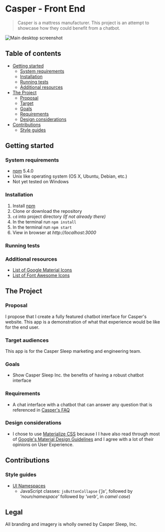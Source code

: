 # Casper - Front End

> Casper is a mattress manufacturer. This project is an attempt to showcase how they could benefit from a chatbot.

![Main desktop screenshot](app/assets/images/sample/community.png)

## Table of contents

- [Getting started](#getting-started)
    - [System requirements](#system-requirements)
    - [Installation](#installation)
    - [Running tests](#running-tests)
    - [Additional resources](#additional-resources)
- [The Project](#the-project)
    - [Proposal](#proposal)
    - [Target](#target)
    - [Goals](#goals)
    - [Requirements](#requirements)
    - [Design considerations](#design-considerations)
- [Contributions](#contributions)
    - [Style guides](#style-guide)

## Getting started

### System requirements

- [npm](https://www.npmjs.com/) 5.4.0
- Unix like operating system (OS X, Ubuntu, Debian, etc.)
- Not yet tested on Windows

### Installation

1. Install [npm](https://www.npmjs.com/)
1. Clone or download the repository
1. `cd` into project directory *(If not already there)*
1. In the terminal run `npm install`
1. In the terminal run `npm start`
1. View in browser at *http://localhost:3000*

### Running tests

### Additional resources

- [List of Google Material Icons](https://material.io/icons/)
- [List of Font Awesome Icons](http://fontawesome.io/icons/)

## The Project

### Proposal

I propose that I create a fully featured chatbot interface for Casper's website. This app is a demonstration of what that experience would be like for the end user.

### Target audiences

This app is for the Casper Sleep marketing and engineering team.

### Goals

- Show Casper Sleep Inc. the benefits of having a robust chatbot interface

### Requirements

- A chat interface with a chatbot that can answer any question that is referenced in [Casper's FAQ](https://casper.com/ca/en/faqs)

### Design considerations

- I chose to use [Materialize CSS](http://materializecss.com/) because I I have also read through most of [Google's Material Design Guidelines](https://material.io/guidelines/) and I agree with a lot of their opinions on User Experience.

## Contributions

### Style guides

- [UI Namespaces](https://csswizardry.com/2015/03/more-transparent-ui-code-with-namespaces/#javascript-namespaces-js-)
    - JavaScript classes: `jsButtonCollapse` (*'js'*, followed by *'noun/namespace'* followed by *'verb'*, in *camel case*)

## Legal

All branding and imagery is wholly owned by  Casper Sleep, Inc.
